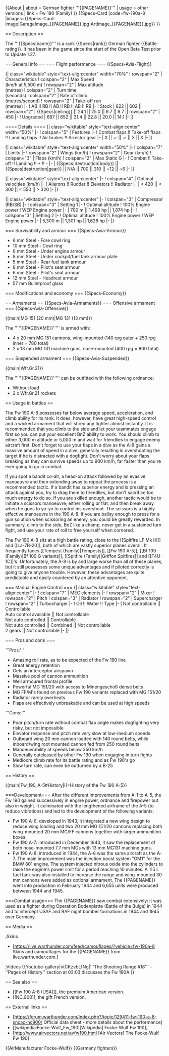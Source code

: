 {{About
| about = German fighter '''{{PAGENAME}}'''
| usage = other versions
| link = Fw 190 (Family)
}}
{{Specs-Card
|code=fw-190a-8
|images={{Specs-Card-Image|GarageImage_{{PAGENAME}}.jpg|ArtImage\_{{PAGENAME}}.jpg}}
}}

== Description ==

<!-- ''In the description, the first part should be about the history of and the creation and combat usage of the aircraft, as well as its key features. In the second part, tell the reader about the aircraft in the game. Insert a screenshot of the vehicle, so that if the novice player does not remember the vehicle by name, he will immediately understand what kind of vehicle the article is talking about.'' -->

The '''{{Specs|name}}''' is a rank {{Specs|rank}} German fighter {{Battle-rating}}. It has been in the game since the start of the Open Beta Test prior to Update 1.27.

== General info ==
=== Flight performance ===
{{Specs-Avia-Flight}}

<!-- ''Describe how the aircraft behaves in the air. Speed, manoeuvrability, acceleration and allowable loads - these are the most important characteristics of the vehicle.'' -->

{| class="wikitable" style="text-align:center" width="70%"
! rowspan="2" | Characteristics
! colspan="2" | Max Speed<br>(km/h at 5,500 m)
! rowspan="2" | Max altitude<br>(metres)
! colspan="2" | Turn time<br>(seconds)
! colspan="2" | Rate of climb<br>(metres/second)
! rowspan="2" | Take-off run<br>(metres)
|-
! AB !! RB !! AB !! RB !! AB !! RB
|-
! Stock
| 622 || 602 || rowspan="2" | {{Specs|ceiling}} || 24.1 || 25.0 || 9.7 || 9.7 || rowspan="2" | 450
|-
! Upgraded
| 687 || 652 || 21.4 || 22.8 || 20.0 || 14.1
|-
|}

==== Details ====
{| class="wikitable" style="text-align:center" width="50%"
|-
! colspan="5" | Features
|-
! Combat flaps !! Take-off flaps !! Landing flaps !! Air brakes !! Arrestor gear
|-
| X || ✓ || ✓ || X || X <!-- ✓ -->
|-
|}

{| class="wikitable" style="text-align:center" width="50%"
|-
! colspan="7" | Limits
|-
! rowspan="2" | Wings (km/h)
! rowspan="2" | Gear (km/h)
! colspan="3" | Flaps (km/h)
! colspan="2" | Max Static G
|-
! Combat !! Take-off !! Landing !! + !! -
|-
| {{Specs|destruction|body}} || {{Specs|destruction|gear}} || N/A || 700 || 310 || ~12 || ~6
|-
|}

{| class="wikitable" style="text-align:center"
|-
! colspan="4" | Optimal velocities (km/h)
|-
! Ailerons !! Rudder !! Elevators !! Radiator
|-
| < 420 || < 300 || < 550 || > 320
|-
|}

{| class="wikitable" style="text-align:center"
|-
! colspan="3" | Compressor (RB/SB)
|-
! colspan="3" | Setting 1
|-
! Optimal altitude
! 100% Engine power
! WEP Engine power
|-
| 700 m || 1,498 hp || 1,874 hp
|-
! colspan="3" | Setting 2
|-
! Optimal altitude
! 100% Engine power
! WEP Engine power
|-
| 5,300 m || 1,301 hp || 1,628 hp
|-
|}

=== Survivability and armour ===
{{Specs-Avia-Armour}}

<!-- ''Examine the survivability of the aircraft. Note how vulnerable the structure is and how secure the pilot is, whether the fuel tanks are armoured, etc. Describe the armour, if there is any, and also mention the vulnerability of other critical aircraft systems.'' -->

- 6 mm Steel - Fore cowl ring
- 10 mm Steel - Cowl ring
- 6 mm Steel - Under engine armour
- 8 mm Steel - Under cockpit/fuel tank armour plate
- 5 mm Steel - Rear fuel tank armour
- 8 mm Steel - Pilot's seat armour
- 6 mm Steel - Pilot's seat armour
- 12 mm Steel - Headrest armour
- 57 mm Bulletproof glass

=== Modifications and economy ===
{{Specs-Economy}}

== Armaments ==
{{Specs-Avia-Armaments}}
=== Offensive armament ===
{{Specs-Avia-Offensive}}

<!-- ''Describe the offensive armament of the aircraft, if any. Describe how effective the cannons and machine guns are in a battle, and also what belts or drums are better to use. If there is no offensive weaponry, delete this subsection.'' -->

{{main|MG 151 (20 mm)|MG 131 (13 mm)}}

The '''''{{PAGENAME}}''''' is armed with:

- 4 x 20 mm MG 151 cannons, wing-mounted (140 rpg outer + 250 rpg inner = 780 total)
- 2 x 13 mm MG 131 machine guns, nose-mounted (400 rpg = 800 total)

=== Suspended armament ===
{{Specs-Avia-Suspended}}

<!-- ''Describe the aircraft's suspended armament: additional cannons under the wings, bombs, rockets and torpedoes. This section is especially important for bombers and attackers. If there is no suspended weaponry remove this subsection.'' -->

{{main|Wfr.Gr.21}}

The '''''{{PAGENAME}}''''' can be outfitted with the following ordnance:

- Without load
- 2 x Wfr.Gr.21 rockets

== Usage in battles ==

<!-- ''Describe the tactics of playing in the aircraft, the features of using aircraft in a team and advice on tactics. Refrain from creating a "guide" - do not impose a single point of view, but instead, give the reader food for thought. Examine the most dangerous enemies and give recommendations on fighting them. If necessary, note the specifics of the game in different modes (AB, RB, SB).'' -->

The Fw 190 A-8 possesses far below average speed, acceleration, and climb ability for its rank. It does, however, have great high-speed control and a wicked armament that will shred any fighter almost instantly. It is recommended that you climb to the side and let your teammates engage first so you can put your excellent BnZ ability to work. You should climb to either 3,000 m altitude or 5,000 m and wait for friendlies to engage enemy aircraft first. Don't forget to use your flaps in a dive as the A-8 gains a massive amount of speed in a dive, generally resulting in overshooting the target if he is distracted with a dogfight. Don't worry about your flaps breaking as they can survive speeds up to 900 km/h, far faster than you're ever going to go in combat.

If you spot a bandit co-alt, a head-on attack followed by an evasive manoeuvre and then extending away to repeat the process is a recommended tactic. If a bandit has superior energy and is pressing an attack against you, try to drag them to friendlies, but don't sacrifice too much energy to do so. If you are skilled enough, another tactic would be to initiate a scissors manoeuvre; either rolling or flat, and then break away when he goes to yo-yo to control his overshoot. The scissors is a highly effective manoeuvre in the 190 A-8. If you are ballsy enough to press for a gun solution when scissoring an enemy, you could be greatly rewarded. In summary, climb to the side, BnZ like a champ, never get in a sustained turn fight, and use your rate of roll to free yourself when cornered.

The Fw 190 A-8 sits at a high battle rating, close to the [[Spitfire LF Mk IX]] and [[La-7B-20]], both of which are vastly superior planes overall. It frequently faces [[Tempest (Family)|Tempests]], [[Fw 190 A-5]], [[Bf 109 (Family)|Bf 109 G variants]], [[Spitfire (Family)|Griffon Spitfires]] and [[F4U-1C]]'s. Unfortunately, the A-8 is by and large worse than all of these planes, but it still possesses some unique advantages and if piloted correctly is going to give anyone trouble. However, these advantages are quite predictable and easily countered by an attentive opponent.

=== Manual Engine Control ===
{| class="wikitable" style="text-align:center"
|-
! colspan="7" | MEC elements
|-
! rowspan="2" | Mixer
! rowspan="2" | Pitch
! colspan="3" | Radiator
! rowspan="2" | Supercharger
! rowspan="2" | Turbocharger
|-
! Oil !! Water !! Type
|-
| Not controllable || Controllable<br>Auto control available || Not controllable<br>Not auto controlled || Controllable<br>Not auto controlled || Combined || Not controllable<br>2 gears || Not controllable
|-
|}

=== Pros and cons ===

<!-- ''Summarise and briefly evaluate the vehicle in terms of its characteristics and combat effectiveness. Mark its pros and cons in the bulleted list. Try not to use more than 6 points for each of the characteristics. Avoid using categorical definitions such as "bad", "good" and the like - use substitutions with softer forms such as "inadequate" and "effective".'' -->

'''Pros:'''

- Amazing roll rate, as to be expected of the Fw 190 line
- Great energy retention
- Gets an interceptor airspawn
- Massive pool of cannon ammunition
- Well armoured frontal profile
- Powerful MG 151/20 with access to Minengeschoß dense belts
- MG FF/M's found on previous Fw 190 variants replaced with MG 151/20
- Radiator rarely overheats
- Flaps are effectively unbreakable and can be used at high speeds

'''Cons:'''

- Poor pitch/turn rate without combat flap angle makes dogfighting very risky, but not impossible
- Elevator response and pitch rate very slow at low-medium speeds
- Outboard wing 20 mm cannon loaded with 140 round belts, while inboard/wing root mounted cannon fed from 250 round belts
- Manoeuvrability at speeds below 350 km/h
- Generally outclassed by other Fw 190 when engaging in turn fights
- Mediocre climb rate for its battle rating and as Fw 190's go
- Slow turn rate, can even be outturned by a B-25

== History ==

<!-- ''Describe the history of the creation and combat usage of the aircraft in more detail than in the introduction. If the historical reference turns out to be too long, take it to a separate article, taking a link to the article about the vehicle and adding a block "/History" (example: <nowiki>https://wiki.warthunder.com/(Vehicle-name)/History</nowiki>) and add a link to it here using the <code>main</code> template. Be sure to reference text and sources by using <code><nowiki><ref></ref></nowiki></code>, as well as adding them at the end of the article with <code><nowiki><references /></nowiki></code>. This section may also include the vehicle's dev blog entry (if applicable) and the in-game encyclopedia description (under <code><nowiki>=== In-game description ===</nowiki></code>, also if applicable).'' -->

{{main|Fw_190_A-5#History|l1=History of the Fw 190 A-5}}

===Development===
After the different improvements from A-1 to A-5, the Fw 190 gained successively in engine power, ordnance and firepower but also in weight. It culminated with the lengthened airframe of the A-5 (to reduce vibrations) and led to the development of the following variants:

- Fw 190 A-6: developed in 1943, it integrated a new wing design to reduce wing loading and two 20 mm MG 151/20 cannons replacing both wing-mounted 20 mm MG/FF cannons together with larger ammunition boxes.
- Fw 190 A-7: introduced in December 1943, it saw the replacement of both nose-mounted 7.7 mm MGs with 13 mm MG131 machine guns.
- Fw 190 A-8: introduced in 1944, the A-8 was the same aircraft as the A-7. The main improvement was the injection boost system "GM1" for the BMW 801 engine. The system injected nitrous oxide into the cylinders to raise the engine's power limit for a period reaching 10 minutes. A 115 L fuel tank was also installed to increase the range and wing-mounted 30 mm cannons were added as optional armament. The {{PAGENAME}} went into production in February 1944 and 6,655 units were produced between 1944 and 1945.

===Combat usage===
The {{PAGENAME}} saw combat extensively: it was used as a fighter during Operation Bodenplatte (Battle of the Bulge) in 1944 and to intercept USAF and RAF night bomber formations in 1944 and 1945 over Germany.

== Media ==

<!-- ''Excellent additions to the article would be video guides, screenshots from the game, and photos.'' -->

;Skins

- [https://live.warthunder.com/feed/camouflages/?vehicle=fw-190a-8 Skins and camouflages for the {{PAGENAME}} from live.warthunder.com.]

;Videos
{{Youtube-gallery|vtCKzvbLfNg|'''The Shooting Range #18''' - ''Pages of History'' section at 03:03 discusses the Fw 190A.}}

== See also ==

<!-- ''Links to the articles on the War Thunder Wiki that you think will be useful for the reader, for example:''
* ''reference to the series of the aircraft;''
* ''links to approximate analogues of other nations and research trees.'' -->

- [[Fw 190 A-8 (USA)]], the premium American version.
- [[NC.900]], the gift French version.

== External links ==

<!-- ''Paste links to sources and external resources, such as:''
* ''topic on the official game forum;''
* ''other literature.'' -->

- [https://forum.warthunder.com/index.php?/topic/129411-fw-190-a-8-sncac-nc900/ Official data sheet - more details about the performance]
- [[wikipedia:Focke-Wulf_Fw_190|[Wikipedia] Focke-Wulf Fw 190]]
- [http://www.airvectors.net/avfw190.html <nowiki>[Air Vectors]</nowiki> The Focke-Wulf Fw 190]

{{AirManufacturer Focke-Wulf}}
{{Germany fighters}}

